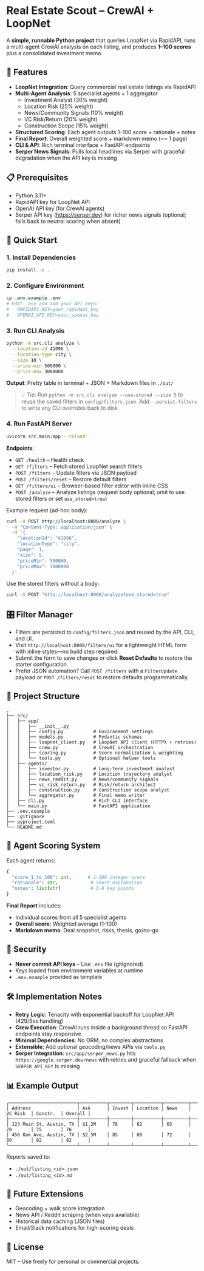 # Real Estate Scout – CrewAI + LoopNet

A **simple, runnable Python project** that queries LoopNet via RapidAPI, runs a multi-agent CrewAI analysis on each listing, and produces **1–100 scores** plus a consolidated investment memo.

## 🎯 Features

- **LoopNet Integration**: Query commercial real estate listings via RapidAPI
- **Multi-Agent Analysis**: 5 specialist agents + 1 aggregator
  - Investment Analyst (30% weight)
  - Location Risk (25% weight)
  - News/Community Signals (10% weight)
  - VC Risk/Return (20% weight)
  - Construction Scope (15% weight)
- **Structured Scoring**: Each agent outputs 1–100 score + rationale + notes
- **Final Report**: Overall weighted score + markdown memo (<= 1 page)
- **CLI & API**: Rich terminal interface + FastAPI endpoints
- **Serper News Signals**: Pulls local headlines via Serper with graceful degradation when the API key is missing

## 📋 Prerequisites

- Python 3.11+
- RapidAPI key for LoopNet API
- OpenAI API key (for CrewAI agents)
- Serper API key (https://serper.dev) for richer news signals (optional; falls back to neutral scoring when absent)

## 🚀 Quick Start

### 1. Install Dependencies

```bash
pip install -e .
```

### 2. Configure Environment

```bash
cp .env.example .env
# Edit .env and add your API keys:
#   RAPIDAPI_KEY=your_rapidapi_key
#   OPENAI_API_KEY=your_openai_key
```

### 3. Run CLI Analysis

```bash
python -m src.cli analyze \
  --location-id 41096 \
  --location-type city \
  --size 10 \
  --price-min 500000 \
  --price-max 3000000
```

**Output**: Pretty table in terminal + JSON + Markdown files in `./out/`

> 💡 Tip: Run `python -m src.cli analyze --use-stored --size 5` to reuse the saved filters in `config/filters.json`. Add `--persist-filters` to write any CLI overrides back to disk.

### 4. Run FastAPI Server

```bash
uvicorn src.main:app --reload
```

**Endpoints**:
- `GET /health` – Health check
- `GET /filters` – Fetch stored LoopNet search filters
- `POST /filters` – Update filters via JSON payload
- `POST /filters/reset` – Restore default filters
- `GET /filters/ui` – Browser-based filter editor with inline CSS
- `POST /analyze` – Analyze listings (request body optional; omit to use stored filters or set `use_stored=true`)

Example request (ad-hoc body):
```bash
curl -X POST http://localhost:8000/analyze \
  -H "Content-Type: application/json" \
  -d '{
    "locationId": "41096",
    "locationType": "city",
    "page": 1,
    "size": 5,
    "priceMin": 500000,
    "priceMax": 3000000
  }'
```

Use the stored filters without a body:
```bash
curl -X POST "http://localhost:8000/analyze?use_stored=true"
```

## 🎛️ Filter Manager

- Filters are persisted to `config/filters.json` and reused by the API, CLI, and UI.
- Visit `http://localhost:8000/filters/ui` for a lightweight HTML form with inline styles—no build step required.
- Submit the form to save changes or click **Reset Defaults** to restore the starter configuration.
- Prefer JSON automation? Call `POST /filters` with a `FilterUpdate` payload or `POST /filters/reset` to restore defaults programmatically.

## 📁 Project Structure

```
.
├── src/
│   ├── app/
│   │   ├── __init__.py
│   │   ├── config.py           # Environment settings
│   │   ├── models.py           # Pydantic schemas
│   │   ├── loopnet_client.py   # LoopNet API client (HTTPX + retries)
│   │   ├── crew.py             # CrewAI orchestration
│   │   ├── scoring.py          # Score normalization & weighting
│   │   └── tools.py            # Optional helper tools
│   ├── agents/
│   │   ├── investor.py         # Long-term investment analyst
│   │   ├── location_risk.py    # Location trajectory analyst
│   │   ├── news_reddit.py      # News/community signals
│   │   ├── vc_risk_return.py   # Risk/return architect
│   │   ├── construction.py     # Construction scope analyst
│   │   └── aggregator.py       # Final memo writer
│   ├── cli.py                  # Rich CLI interface
│   └── main.py                 # FastAPI application
├── .env.example
├── .gitignore
├── pyproject.toml
└── README.md
```

## 🧠 Agent Scoring System

Each agent returns:
```python
{
  "score_1_to_100": int,      # 1-100 integer score
  "rationale": str,            # Short explanation
  "notes": list[str]           # 3-6 key points
}
```

**Final Report** includes:
- Individual scores from all 5 specialist agents
- **Overall score**: Weighted average (1-100)
- **Markdown memo**: Deal snapshot, risks, thesis, go/no-go

## 🔐 Security

- **Never commit API keys** – Use `.env` file (gitignored)
- Keys loaded from environment variables at runtime
- `.env.example` provided as template

## 🛠️ Implementation Notes

- **Retry Logic**: Tenacity with exponential backoff for LoopNet API (429/5xx handling)
- **Crew Execution**: CrewAI runs inside a background thread so FastAPI endpoints stay responsive
- **Minimal Dependencies**: No ORM, no complex abstractions
- **Extensible**: Add optional geocoding/news APIs via `tools.py`
- **Serper Integration**: `src/app/serper_news.py` hits `https://google.serper.dev/news` with retries and graceful fallback when `SERPER_API_KEY` is missing

## 📊 Example Output

```
┌─────────────────────────┬──────────┬────────┬──────────┬─────────┬──────────┬──────────┬─────────┐
│ Address                 │ Ask      │ Invest │ Location │ News    │ VC Risk  │ Constr.  │ Overall │
├─────────────────────────┼──────────┼────────┼──────────┼─────────┼──────────┼──────────┼─────────┤
│ 123 Main St, Austin, TX │ $1.2M    │ 78     │ 82       │ 65      │ 70       │ 75       │ 76      │
│ 456 Oak Ave, Austin, TX │ $2.5M    │ 85     │ 88       │ 72      │ 80       │ 82       │ 82      │
└─────────────────────────┴──────────┴────────┴──────────┴─────────┴──────────┴──────────┴─────────┘
```

Reports saved to:
- `./out/listing_<id>.json`
- `./out/listing_<id>.md`

## 🔮 Future Extensions

- Geocoding + walk score integration
- News API / Reddit scraping (when keys available)
- Historical data caching (JSON files)
- Email/Slack notifications for high-scoring deals

## 📝 License

MIT – Use freely for personal or commercial projects.
